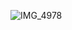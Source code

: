 ![IMG_4978](https://github.com/MidFoundation/website/assets/149153274/080b54bb-1263-4acd-b7c5-c7d11a908d8b)
